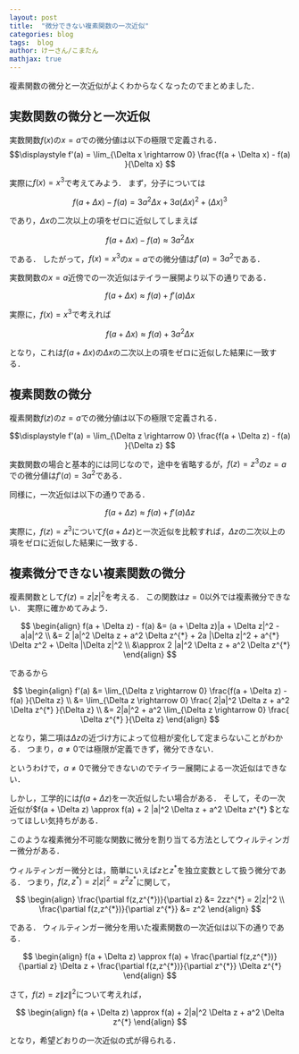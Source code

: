 ```yaml
---
layout: post
title:  "微分できない複素関数の一次近似"
categories: blog
tags:  blog
author: けーさん/こまたん
mathjax: true
---
```


複素関数の微分と一次近似がよくわからなくなったのでまとめました．

<!--more-->

## 実数関数の微分と一次近似

実数関数$f(x)$の$x=a$での微分値は以下の極限で定義される．
$$\displaystyle
f'(a) = \lim_{\Delta x \rightarrow 0} \frac{f(a + \Delta x) - f(a) }{\Delta x}
$$

実際に$f(x)=x^3$で考えてみよう．
まず，分子については

$$\displaystyle
f(a + \Delta x) - f(a) = 3 a^2 \Delta x + 3 a (\Delta x)^2 + (\Delta x)^3
$$

であり，$\Delta x$の二次以上の項をゼロに近似してしまえば

$$\displaystyle
f(a + \Delta x) - f(a) \approx 3 a^2 \Delta x
$$

である．
したがって，$f(x)=x^3$の$x=a$での微分値は$f'(a) = 3 a^2$である．

実数関数の$x=a$近傍での一次近似はテイラー展開より以下の通りである．

$$
f(a + \Delta x) \approx f(a) + f'(a) \Delta x
$$

実際に，$f(x)=x^3$で考えれば

$$
f(a + \Delta x) \approx f(a) + 3 a^2 \Delta x
$$

となり，これは$f(a + \Delta x)$の$\Delta x$の二次以上の項をゼロに近似した結果に一致する．


## 複素関数の微分

複素関数$f(z)$の$z=a$での微分値は以下の極限で定義される．

$$\displaystyle
f'(a) = \lim_{\Delta z \rightarrow 0} \frac{f(a + \Delta z) - f(a) }{\Delta z}
$$

実数関数の場合と基本的には同じなので，途中を省略するが，$f(z)=z^3$の$z=a$での微分値は$f'(a) = 3 a^2$である．

同様に，一次近似は以下の通りである．

$$
f(a + \Delta z) \approx f(a) + f'(a) \Delta z
$$

実際に，$f(z) = z^3$について$f(a + \Delta z)$と一次近似を比較すれば，$\Delta z$の二次以上の項をゼロに近似した結果に一致する．



## 複素微分できない複素関数の微分

複素関数として$f(z) = z|z|^2$を考える．
この関数は$z=0$以外では複素微分できない．
実際に確かめてみよう．

$$
\begin{align}
f(a + \Delta z) - f(a) &= (a + \Delta z)|a + \Delta z|^2 - a|a|^2 \\
&=  2 |a|^2 \Delta z + a^2 \Delta z^{*} + 2a |\Delta z|^2 + a^{*} \Delta z^2 + \Delta |\Delta z|^2 \\
&\approx 2 |a|^2 \Delta z + a^2 \Delta z^{*} 
\end{align}
$$

であるから

$$
\begin{align}
f'(a) &= \lim_{\Delta z \rightarrow 0} \frac{f(a + \Delta z) - f(a) }{\Delta z} \\
&= \lim_{\Delta z \rightarrow 0} \frac{ 2|a|^2 \Delta z + a^2 \Delta z^{*} }{\Delta z} \\
&= 2|a|^2 + a^2 \lim_{\Delta z \rightarrow 0} \frac{ \Delta z^{*} }{\Delta z}
\end{align}
$$

となり，第二項は$\Delta z$の近づけ方によって位相が変化して定まらないことがわかる．
つまり，$a\not=0$では極限が定義できず，微分できない．

というわけで，$a\not=0$で微分できないのでテイラー展開による一次近似はできない．

しかし，工学的には$f(a + \Delta z)$を一次近似したい場合がある．
そして，その一次近似が$f(a + \Delta z) \approx f(a) + 2 |a|^2 \Delta z + a^2 \Delta z^{*} $となってほしい気持ちがある．

このような複素微分不可能な関数に微分を割り当てる方法としてウィルティンガー微分がある．

ウィルティンガー微分とは，簡単にいえば$z$と$z^{*}$を独立変数として扱う微分である．
つまり，$f(z,z^{*}) = z|z|^2 = z^2 z^{*}$に関して，

$$
\begin{align}
\frac{\partial f(z,z^{*})}{\partial z} &= 2zz^{*} = 2|z|^2 \\
\frac{\partial f(z,z^{*})}{\partial z^{*}} &= z^2
\end{align}
$$

である．
ウィルティンガー微分を用いた複素関数の一次近似は以下の通りである．

$$
\begin{align}
f(a + \Delta z) \approx f(a) + \frac{\partial f(z,z^{*})}{\partial z} \Delta z +  \frac{\partial f(z,z^{*})}{\partial z^{*}} \Delta z^{*}
\end{align}
$$

さて，$f(z) = z\|z\|^2$について考えれば，

$$
\begin{align}
f(a + \Delta z) \approx f(a) + 2|a|^2 \Delta z + a^2  \Delta z^{*}
\end{align}
$$

となり，希望どおりの一次近似の式が得られる．
